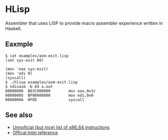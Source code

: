 # HLisp

Assembler that uses LISP to provide macro assembler experience written in Haskell.

## Eaxmple

```console
$ cat examples/asm-exit.lisp
(set sys-exit 60)

(mov 'eax sys-exit)
(mov 'edi 0)
(syscall)
$ ./hlisp examples/asm-exit.lisp
$ ndisasm -b 64 a.out
00000000  B83C000000        mov eax,0x3c
00000005  BF00000000        mov edi,0x0
0000000A  0F05              syscall
```

## See also

- [Unnoficial (but nice) list of x86_64 instructions](https://www.felixcloutier.com/x86/mov)
- [Offical Intel reference](https://www.intel.com/content/www/us/en/developer/articles/technical/intel-sdm.html)
